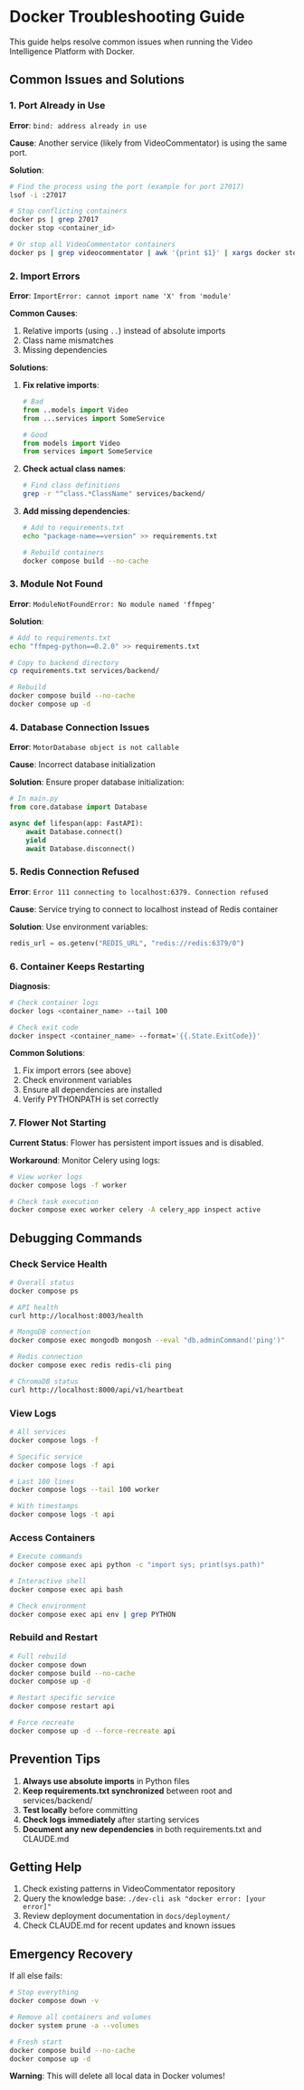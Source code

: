 # Docker Troubleshooting Guide

This guide helps resolve common issues when running the Video Intelligence Platform with Docker.

## Common Issues and Solutions

### 1. Port Already in Use

**Error**: `bind: address already in use`

**Cause**: Another service (likely from VideoCommentator) is using the same port.

**Solution**:
```bash
# Find the process using the port (example for port 27017)
lsof -i :27017

# Stop conflicting containers
docker ps | grep 27017
docker stop <container_id>

# Or stop all VideoCommentator containers
docker ps | grep videocommentator | awk '{print $1}' | xargs docker stop
```

### 2. Import Errors

**Error**: `ImportError: cannot import name 'X' from 'module'`

**Common Causes**:
1. Relative imports (using `..`) instead of absolute imports
2. Class name mismatches
3. Missing dependencies

**Solutions**:

1. **Fix relative imports**:
   ```python
   # Bad
   from ..models import Video
   from ...services import SomeService
   
   # Good
   from models import Video
   from services import SomeService
   ```

2. **Check actual class names**:
   ```bash
   # Find class definitions
   grep -r "^class.*ClassName" services/backend/
   ```

3. **Add missing dependencies**:
   ```bash
   # Add to requirements.txt
   echo "package-name==version" >> requirements.txt
   
   # Rebuild containers
   docker compose build --no-cache
   ```

### 3. Module Not Found

**Error**: `ModuleNotFoundError: No module named 'ffmpeg'`

**Solution**:
```bash
# Add to requirements.txt
echo "ffmpeg-python==0.2.0" >> requirements.txt

# Copy to backend directory
cp requirements.txt services/backend/

# Rebuild
docker compose build --no-cache
docker compose up -d
```

### 4. Database Connection Issues

**Error**: `MotorDatabase object is not callable`

**Cause**: Incorrect database initialization

**Solution**: Ensure proper database initialization:
```python
# In main.py
from core.database import Database

async def lifespan(app: FastAPI):
    await Database.connect()
    yield
    await Database.disconnect()
```

### 5. Redis Connection Refused

**Error**: `Error 111 connecting to localhost:6379. Connection refused`

**Cause**: Service trying to connect to localhost instead of Redis container

**Solution**: Use environment variables:
```python
redis_url = os.getenv("REDIS_URL", "redis://redis:6379/0")
```

### 6. Container Keeps Restarting

**Diagnosis**:
```bash
# Check container logs
docker logs <container_name> --tail 100

# Check exit code
docker inspect <container_name> --format='{{.State.ExitCode}}'
```

**Common Solutions**:
1. Fix import errors (see above)
2. Check environment variables
3. Ensure all dependencies are installed
4. Verify PYTHONPATH is set correctly

### 7. Flower Not Starting

**Current Status**: Flower has persistent import issues and is disabled.

**Workaround**: Monitor Celery using logs:
```bash
# View worker logs
docker compose logs -f worker

# Check task execution
docker compose exec worker celery -A celery_app inspect active
```

## Debugging Commands

### Check Service Health
```bash
# Overall status
docker compose ps

# API health
curl http://localhost:8003/health

# MongoDB connection
docker compose exec mongodb mongosh --eval "db.adminCommand('ping')"

# Redis connection
docker compose exec redis redis-cli ping

# ChromaDB status
curl http://localhost:8000/api/v1/heartbeat
```

### View Logs
```bash
# All services
docker compose logs -f

# Specific service
docker compose logs -f api

# Last 100 lines
docker compose logs --tail 100 worker

# With timestamps
docker compose logs -t api
```

### Access Containers
```bash
# Execute commands
docker compose exec api python -c "import sys; print(sys.path)"

# Interactive shell
docker compose exec api bash

# Check environment
docker compose exec api env | grep PYTHON
```

### Rebuild and Restart
```bash
# Full rebuild
docker compose down
docker compose build --no-cache
docker compose up -d

# Restart specific service
docker compose restart api

# Force recreate
docker compose up -d --force-recreate api
```

## Prevention Tips

1. **Always use absolute imports** in Python files
2. **Keep requirements.txt synchronized** between root and services/backend/
3. **Test locally** before committing
4. **Check logs immediately** after starting services
5. **Document any new dependencies** in both requirements.txt and CLAUDE.md

## Getting Help

1. Check existing patterns in VideoCommentator repository
2. Query the knowledge base: `./dev-cli ask "docker error: [your error]"`
3. Review deployment documentation in `docs/deployment/`
4. Check CLAUDE.md for recent updates and known issues

## Emergency Recovery

If all else fails:
```bash
# Stop everything
docker compose down -v

# Remove all containers and volumes
docker system prune -a --volumes

# Fresh start
docker compose build --no-cache
docker compose up -d
```

**Warning**: This will delete all local data in Docker volumes!